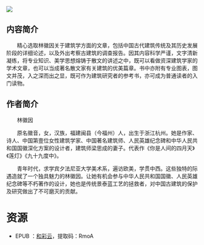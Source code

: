 ![](http://img3m9.ddimg.cn/84/30/25152519-1_o_1.jpg)

## 内容简介

　　精心选取林徽因关于建筑学方面的文章，包括中国古代建筑传统及其历史发展阶段的详细论述，以及外出考察古建筑的调查报告。因其内容科学严谨，文字清新凝练，将专业知识、美学思想熔铸于散文的讲述之中，既可以看做资深建筑学家的学术文章，也可以当成著名散文家有关建筑的优美篇章。书中亦附有专业图表，图文并茂，入之深而出之显，既可作为建筑研究者的参考书，亦可成为普通读者的入门读物。

## 作者简介

　　林徽因

　　原名徽音，女，汉族，福建闽县（今福州）人，出生于浙江杭州。她是作家、诗人、中国第壹位女性建筑学家、中国著名建筑师、人民英雄纪念碑和中华人民共和国国徽深化方案的设计者，建筑师梁思成的妻子。代表作《你是人间的四月天》《莲灯》《九十九度中》。

　　青年时代，求学宾夕法尼亚大学美术系，遍访欧美，学贯中西。这些独特的际遇造就了一个独具魅力的林徽因。让她有机会参与中华人民共和国国徽、人民英雄纪念碑等不朽著作的设计，她也是传统景泰蓝工艺的拯救者，对中国古建筑的保护及研究做出了不可磨灭的贡献。

# 资源

* EPUB ：[和彩云](http://caiyun.feixin.10086.cn/dl/0n5CrPB9XYWIN)，提取码：RmoA

